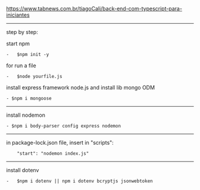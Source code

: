 https://www.tabnews.com.br/tiagoCali/back-end-com-typescript-para-iniciantes

<hr>

step by step:

start npm
    
    -   $npm init -y

for run a file 

    -   $node yourfile.js

install express framework node.js and install lib mongo ODM

    - $npm i mongoose
<hr>
install nodemon

    - $npm i body-parser config express nodemon    
<hr>
in package-lock.json file, insert in "scripts":

        "start": "nodemon index.js"

<hr>

install dotenv 

    -   $npm i dotenv || npm i dotenv bcryptjs jsonwebtoken